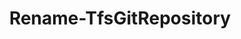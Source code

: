 ﻿---
title: Rename-TfsGitRepository
breadcrumbs: [ "Git" ]
parent: "Git"
description: "Renames a Git repository in a team project."
remarks: 
parameterSets: 
  "_All_": [ Collection, NewName, Passthru, Project, Repository ] 
  "__AllParameterSets":  
    Repository: 
      type: "object"  
      position: "0"  
      required: true  
    NewName: 
      type: "string"  
      position: "1"  
      required: true  
    Collection: 
      type: "object"  
    Passthru: 
      type: "SwitchParameter"  
    Project: 
      type: "object" 
parameters: 
  - name: "Repository" 
    description: "Specifies the repository to be renamed. Value can be the name or ID of a Git repository, as well as a Microsoft.TeamFoundation.SourceControl.WebApi.GitRepository object representing a Git repository." 
    required: true 
    globbing: false 
    pipelineInput: "true (ByValue)" 
    position: 0 
    type: "object" 
  - name: "NewName" 
    description: "Specifies the new name of the item. Enter only a name, not a path and name." 
    required: true 
    globbing: false 
    position: 1 
    type: "string" 
  - name: "Project" 
    description: "Specifies the URL to the Team Project Collection or Azure DevOps Organization to connect to, a TfsTeamProjectCollection object (Windows PowerShell only), or a VssConnection object. You can also connect to an Azure DevOps Services organizations by simply providing its name instead of the full URL. For more details, see the Get-TfsTeamProjectCollection cmdlet. When omitted, it defaults to the connection set by Connect-TfsTeamProjectCollection (if any)." 
    globbing: false 
    type: "object" 
  - name: "Collection" 
    description: "Specifies the URL to the Team Project Collection or Azure DevOps Organization to connect to, a TfsTeamProjectCollection object (Windows PowerShell only), or a VssConnection object. You can also connect to an Azure DevOps Services organizations by simply providing its name instead of the full URL. For more details, see the Get-TfsTeamProjectCollection cmdlet. When omitted, it defaults to the connection set by Connect-TfsTeamProjectCollection (if any)." 
    globbing: false 
    type: "object" 
  - name: "Passthru" 
    description: "Returns the results of the command. By default, this cmdlet does not generate any output." 
    globbing: false 
    type: "SwitchParameter" 
    defaultValue: "False"
inputs: 
  - type: "System.Object" 
    description: "Specifies the repository to be renamed. Value can be the name or ID of a Git repository, as well as a Microsoft.TeamFoundation.SourceControl.WebApi.GitRepository object representing a Git repository."
outputs: 
  - type: "Microsoft.TeamFoundation.SourceControl.WebApi.GitRepository" 
    description: 
notes: 
relatedLinks: 
  - text: "Online Version:" 
    uri: "https://tfscmdlets.dev/Cmdlets/Git/Rename-TfsGitRepository"
aliases: 
examples: 
---
